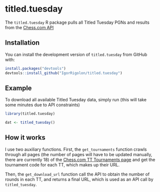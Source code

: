 
<!-- README.md is generated from README.Rmd. Please edit that file -->

# titled.tuesday

<!-- badges: start -->
<!-- badges: end -->

The `titled.tuesday` R package pulls all Titled Tuesday PGNs and results
from the [Chess.com
API](https://www.chess.com/news/view/published-data-api)

## Installation

You can install the development version of `titled.tuesday` from GitHub
with:

``` r
install.packages("devtools")
devtools::install_github("IgorRigolon/titled.tuesday")
```

## Example

To download all available Titled Tuesday data, simply run (this will
take some minutes due to API constraints)

``` r
library(titled.tuesday)

dat <- titled_tuesday()
```

## How it works

I use two auxiliary functions. First, the `get_tournaments` function
crawls through all pages (the number of pages will have to be updated
manually, there are currently 18) of the [Chess.com TT Tournaments
page](https://www.chess.com/tournament/live/titled-tuesdays) and get the
tournament code for each TT, which makes up their URL.

Then, the `get_download_url` function call the API to obtain the number
of rounds in each TT, and returns a final URL, which is used as an API
call by `titled_tuesday`.
